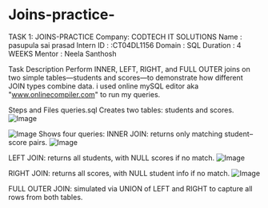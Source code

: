 # Joins-practice-
TASK 1: JOINS-PRACTICE
Company: CODTECH IT SOLUTIONS
Name : pasupula sai prasad
Intern ID : :CT04DL1156
Domain : SQL
Duration : 4 WEEKS
Mentor : Neela Santhosh

Task Description
Perform INNER, LEFT, RIGHT, and FULL OUTER joins on two simple tables—students and scores—to demonstrate how different JOIN types combine data.
i used online mySQL editor aka "www.onlinecompiler.com" to run my queries.

Steps and Files
queries.sql
Creates two tables: students and scores. ![Image](https://github.com/user-attachments/assets/a631dc24-319b-4163-8b66-aebbabc3d490)

![Image](https://github.com/user-attachments/assets/11f2c601-9a4f-46dc-8887-779d47ff789b)
Shows four queries:
INNER JOIN: returns only matching student–score pairs.
![Image](https://github.com/user-attachments/assets/afe9bdb4-73bd-42f0-b018-46f253859edd)


LEFT JOIN: returns all students, with NULL scores if no match. 
![Image](https://github.com/user-attachments/assets/507ac59e-afa9-453a-9380-2b54354ad1ec)


RIGHT JOIN: returns all scores, with NULL student info if no match. 
![Image](https://github.com/user-attachments/assets/d6da6132-48b6-411f-ae01-ffd07150f5ae)


FULL OUTER JOIN: simulated via UNION of LEFT and RIGHT to capture all rows from both tables. 
